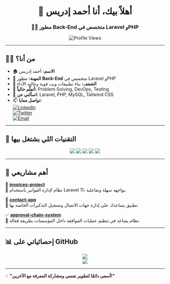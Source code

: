 <h1 align="center">👋 أهلاً بيك، أنا أحمد إدريس</h1>  
<h3 align="center">👨‍💻 مطور Back-End متخصص في Laravel وPHP</h3>  

<p align="center">
  <img src="https://komarev.com/ghpvc/?username=ahmed-on391&label=Profile%20Views&color=0e75b6&style=flat" alt="Profile Views" />
</p>  

---

## 👨‍💻 **من أنا؟**  
- 🏠 **الاسم:** أحمد إدريس  
- 💼 **المهنة:** مطور **Back-End** متخصص في Laravel وPHP  
- 🚀 **الشغف:** بناء تطبيقات ويب قوية وعالية الأداء  
- 🌱 **أتعلّم حالياً:** Problem Solving, DevOps, Testing  
- 💬 **اسألني عن:** Laravel, PHP, MySQL, Tailwind CSS  
- 📫 **تواصل معايا:**  
  [![LinkedIn](https://img.shields.io/badge/LinkedIn-0077B5?style=for-the-badge&logo=linkedin&logoColor=white)](#)  
  [![Twitter](https://img.shields.io/badge/Twitter-1DA1F2?style=for-the-badge&logo=twitter&logoColor=white)](#)  
  [![Email](https://img.shields.io/badge/Email-D14836?style=for-the-badge&logo=gmail&logoColor=white)](mailto:your.email@example.com)  

---

## 🔧 **التقنيات اللي بشتغل بيها**  
<p align="center">
  <img src="https://img.shields.io/badge/PHP-777BB4?style=for-the-badge&logo=php&logoColor=white" />
  <img src="https://img.shields.io/badge/Laravel-FF2D20?style=for-the-badge&logo=laravel&logoColor=white" />
  <img src="https://img.shields.io/badge/MySQL-4479A1?style=for-the-badge&logo=mysql&logoColor=white" />
  <img src="https://img.shields.io/badge/Tailwind%20CSS-38B2AC?style=for-the-badge&logo=tailwind-css&logoColor=white" />
  <img src="https://img.shields.io/badge/Docker-2496ED?style=for-the-badge&logo=docker&logoColor=white" />
</p>  

---

## 📂 **أهم مشاريعي**  
🚀 **[invoices-project](https://github.com/ahmed-on391/invoices-project)**  
🔹 نظام لإدارة الفواتير باستخدام Laravel 11، بواجهة سهلة وتفاعلية.  

🔗 **[contact-app](https://github.com/ahmed-on391/contact-app)**  
🔹 تطبيق يساعدك على إدارة جهات الاتصال وتسجيل التذكيرات الخاصة بها.  

✅ **[approval-chain-system](https://github.com/ahmed-on391/approval-chain-system)**  
🔹 نظام يساعد في تنظيم عمليات الموافقة داخل المؤسسات بطريقة فعالة.  

---

## 📊 **إحصائياتي على GitHub**  
<p align="center">
  <img src="https://github-readme-stats.vercel.app/api?username=ahmed-on391&show_icons=true&theme=radical" />
  <br>
  <img src="https://github-readme-streak-stats.herokuapp.com/?user=ahmed-on391&theme=radical" />
</p>  

---

💡 **"أسعى دائمًا لتطوير نفسي ومشاركة المعرفة مع الآخرين!"**  
